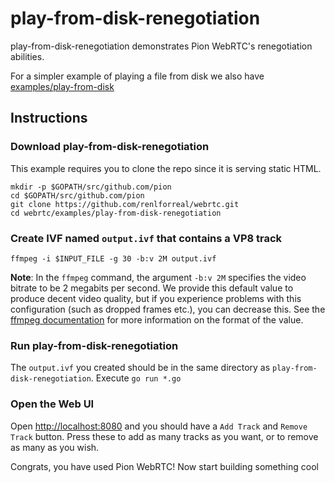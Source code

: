 # play-from-disk-renegotiation

play-from-disk-renegotiation demonstrates Pion WebRTC's renegotiation abilities.

For a simpler example of playing a file from disk we also have [examples/play-from-disk](/examples/play-from-disk)

## Instructions

### Download play-from-disk-renegotiation

This example requires you to clone the repo since it is serving static HTML.

```
mkdir -p $GOPATH/src/github.com/pion
cd $GOPATH/src/github.com/pion
git clone https://github.com/renlforreal/webrtc.git
cd webrtc/examples/play-from-disk-renegotiation
```

### Create IVF named `output.ivf` that contains a VP8 track

```
ffmpeg -i $INPUT_FILE -g 30 -b:v 2M output.ivf
```

**Note**: In the `ffmpeg` command, the argument `-b:v 2M` specifies the video bitrate to be 2 megabits per second. We provide this default value to produce decent video quality, but if you experience problems with this configuration (such as dropped frames etc.), you can decrease this. See the [ffmpeg documentation](https://ffmpeg.org/ffmpeg.html#Options) for more information on the format of the value.

### Run play-from-disk-renegotiation

The `output.ivf` you created should be in the same directory as `play-from-disk-renegotiation`. Execute `go run *.go`

### Open the Web UI

Open [http://localhost:8080](http://localhost:8080) and you should have a `Add Track` and `Remove Track` button.  Press these to add as many tracks as you want, or to remove as many as you wish.

Congrats, you have used Pion WebRTC! Now start building something cool
